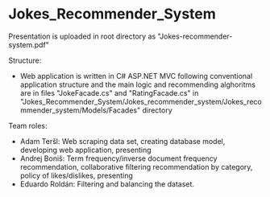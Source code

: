 # Jokes_Recommender_System

Presentation is uploaded in root directory as "Jokes-recommender-system.pdf"

Structure:
  - Web application is written in C# ASP.NET MVC following conventional application structure and the main logic and recommending alghoritms are in files "JokeFacade.cs" and "RatingFacade.cs" in "Jokes_Recommender_System/Jokes_recommender_system/Jokes_recommender_system/Models/Facades" directory
  
Team roles:
  - Adam Teršl: Web scraping data set, creating database model, developing web application, presenting
  - Andrej Boniš: Term frequency/inverse document frequency recommendation, collaborative filtering recommendation by category, policy of likes/dislikes, presenting
  - Eduardo Roldán: Filtering and balancing the dataset.
